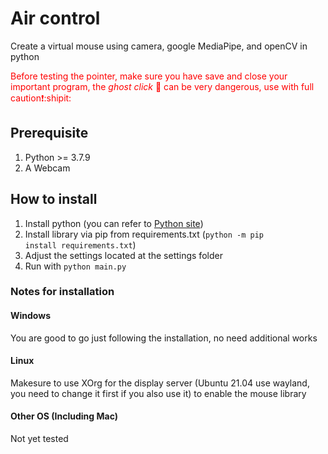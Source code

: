 # Air control

Create a virtual mouse using camera, google MediaPipe, and openCV in python 

<span style="color:red">Before testing the pointer, make sure you have save and close your important program, the <em>ghost click</em> :ghost: can be very dangerous, use with full caution:exclamation::shipit:</span>

## Prerequisite
1. Python >= 3.7.9
2. A Webcam

## How to install
1. Install python (you can refer to [Python site](https://www.python.org/downloads/))
2. Install library via pip from requirements.txt (<code>python -m pip install requirements.txt</code>)
3. Adjust the settings located at the settings folder
4. Run with <code>python main.py</code>

### Notes for installation
#### Windows
You are good to go just following the installation, no need additional works

#### Linux
Makesure to use XOrg for the display server (Ubuntu 21.04 use wayland, you need to change it first if you also use it) to enable the mouse library

#### Other OS (Including Mac)
Not yet tested